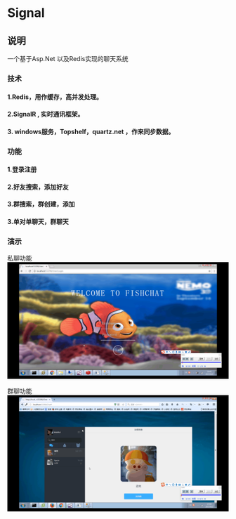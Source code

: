# Signal

## 说明

一个基于Asp.Net 以及Redis实现的聊天系统


### 技术

#### 1.Redis，用作缓存，高并发处理。
#### 2.SignalR , 实时通讯框架。
#### 3. windows服务，Topshelf，quartz.net ，作来同步数据。

### 功能

#### 1.登录注册
#### 2.好友搜索，添加好友
#### 3.群搜索，群创建，添加
#### 3.单对单聊天，群聊天

### 演示  

私聊功能
![](https://github.com/andyliyuze/Signal/blob/master/SignalRChat/Images/%E5%8D%95%E8%81%8A.gif)

群聊功能
![](https://github.com/andyliyuze/Signal/blob/master/SignalRChat/Images/Animation.gif)


